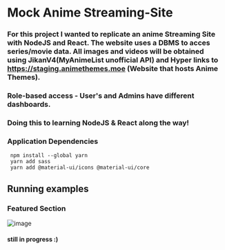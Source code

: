 # Mock Anime Streaming-Site
### For this project I wanted to replicate an anime Streaming Site with NodeJS and React. The website uses a DBMS to acces series/movie data. All images and videos will be obtained using JikanV4(MyAnimeList unofficial API) and Hyper links to https://staging.animethemes.moe (Website that hosts Anime Themes).
### Role-based access - User's and Admins have different dashboards.  
### Doing this to learning NodeJS & React along the way!  

### Application Dependencies
     npm install --global yarn
     yarn add sass
     yarn add @material-ui/icons @material-ui/core

## Running examples 
### Featured Section  
![image](https://user-images.githubusercontent.com/64340009/170860287-95b3c02e-f631-40e4-bd6e-c714ed9044b2.png)


#### still in progress :) 
